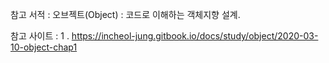 참고 서적  : 오브젝트(Object) : 코드로 이해하는 객체지향 설계.

참고 사이트 : 
            1 . https://incheol-jung.gitbook.io/docs/study/object/2020-03-10-object-chap1
